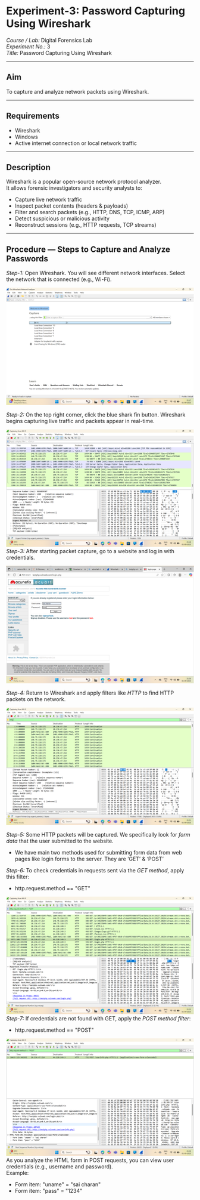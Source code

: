 # Experiment-3: Password Capturing Using Wireshark

*Course / Lab:* Digital Forensics Lab  
*Experiment No.:* 3  
*Title:* Password Capturing Using Wireshark  


---

## Aim
To capture and analyze network packets using Wireshark.

---

## Requirements
- Wireshark  
- Windows  
- Active internet connection or local network traffic  

---

## Description
Wireshark is a popular open-source network protocol analyzer.  
It allows forensic investigators and security analysts to:  
- Capture live network traffic  
- Inspect packet contents (headers & payloads)  
- Filter and search packets (e.g., HTTP, DNS, TCP, ICMP, ARP)  
- Detect suspicious or malicious activity  
- Reconstruct sessions (e.g., HTTP requests, TCP streams)  

---

## Procedure — Steps to Capture and Analyze Passwords

*Step-1:* Open Wireshark. You will see different network interfaces. Select the network that is connected (e.g., Wi-Fi).  


![(images/exp3-step1.png)](https://github.com/SaicharanT-tech/Digital-Forensics-Lab-Exercises-/blob/1c80535e205e40fbeba920291e9034a62fe89cb2/Images/Screenshot%202025-09-01%20211741.png)

*Step-2:* On the top right corner, click the blue shark fin button. Wireshark begins capturing live traffic and packets appear in real-time.  

![(images/exp3-step2.png)](https://github.com/SaicharanT-tech/Digital-Forensics-Lab-Exercises-/blob/1c80535e205e40fbeba920291e9034a62fe89cb2/Images/Screenshot%202025-09-01%20211823.png)
*Step-3:* After starting packet capture, go to a website and log in with credentials.  

![(images/exp3-step3.png)](https://github.com/SaicharanT-tech/Digital-Forensics-Lab-Exercises-/blob/1c80535e205e40fbeba920291e9034a62fe89cb2/Images/Screenshot%202025-09-01%20212015.png)

*Step-4:* Return to Wireshark and apply filters like *HTTP* to find HTTP packets on the network.  

![(images/exp3-step4.png)](https://github.com/SaicharanT-tech/Digital-Forensics-Lab-Exercises-/blob/1c80535e205e40fbeba920291e9034a62fe89cb2/Images/Screenshot%202025-09-01%20212128.png)

*Step-5:* Some HTTP packets will be captured. We specifically look for *form data* that the user submitted to the website.  
- We have main two methods used for submitting form data from web pages like login forms
to the server. They are ‘GET’ & ‘POST’
  

*Step-6:* To check credentials in requests sent via the *GET method*, apply this filter:  
- http.request.method == "GET"
  
![(images/exp3-step6.png)](https://github.com/SaicharanT-tech/Digital-Forensics-Lab-Exercises-/blob/1c80535e205e40fbeba920291e9034a62fe89cb2/Images/Screenshot%202025-09-01%20212330.png)
*Step-7:* If credentials are not found with GET, apply the *POST method filter*:  
- http.request.method == "POST"

![(images/exp3-step7.png)](https://github.com/SaicharanT-tech/Digital-Forensics-Lab-Exercises-/blob/1c80535e205e40fbeba920291e9034a62fe89cb2/Images/Screenshot%202025-09-01%20212412.png)
As you analyze the HTML form in POST requests, you can view user credentials (e.g., username and password).  
Example:  
- Form item: "uname" = "sai charan"
- Form item: "pass" = "1234"
